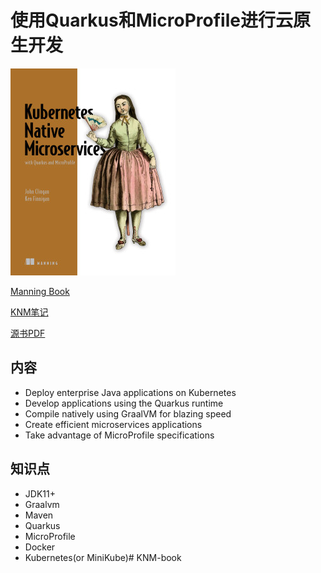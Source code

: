 # 使用Quarkus和MicroProfile进行云原生开发

![封面](/assets/images/Clingan-KNM-HI.png.jpeg)


[Manning Book](https://www.manning.com/books/kubernetes-native-microservices)

[KNM笔记](https://laidingqing.github.io/KNM-book/)

[源书PDF](/assets/pdf/Kubernetes-native-microservices-ebook-v4.pdf)
## 内容

* Deploy enterprise Java applications on Kubernetes
* Develop applications using the Quarkus runtime
* Compile natively using GraalVM for blazing speed
* Create efficient microservices applications
* Take advantage of MicroProfile specifications

## 知识点

* JDK11+
* Graalvm
* Maven
* Quarkus
* MicroProfile
* Docker
* Kubernetes(or MiniKube)# KNM-book
